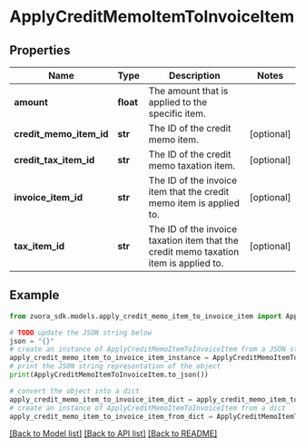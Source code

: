 # ApplyCreditMemoItemToInvoiceItem


## Properties

Name | Type | Description | Notes
------------ | ------------- | ------------- | -------------
**amount** | **float** | The amount that is applied to the specific item.   | 
**credit_memo_item_id** | **str** | The ID of the credit memo item.  | [optional] 
**credit_tax_item_id** | **str** | The ID of the credit memo taxation item.  | [optional] 
**invoice_item_id** | **str** | The ID of the invoice item that the credit memo item is applied to.  | [optional] 
**tax_item_id** | **str** | The ID of the invoice taxation item that the credit memo taxation item is applied to.  | [optional] 

## Example

```python
from zuora_sdk.models.apply_credit_memo_item_to_invoice_item import ApplyCreditMemoItemToInvoiceItem

# TODO update the JSON string below
json = "{}"
# create an instance of ApplyCreditMemoItemToInvoiceItem from a JSON string
apply_credit_memo_item_to_invoice_item_instance = ApplyCreditMemoItemToInvoiceItem.from_json(json)
# print the JSON string representation of the object
print(ApplyCreditMemoItemToInvoiceItem.to_json())

# convert the object into a dict
apply_credit_memo_item_to_invoice_item_dict = apply_credit_memo_item_to_invoice_item_instance.to_dict()
# create an instance of ApplyCreditMemoItemToInvoiceItem from a dict
apply_credit_memo_item_to_invoice_item_from_dict = ApplyCreditMemoItemToInvoiceItem.from_dict(apply_credit_memo_item_to_invoice_item_dict)
```
[[Back to Model list]](../README.md#documentation-for-models) [[Back to API list]](../README.md#documentation-for-api-endpoints) [[Back to README]](../README.md)


